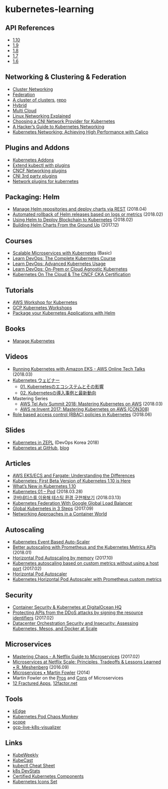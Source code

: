 # kubernetes-learning

## API References
- [1.10](https://kubernetes.io/docs/reference/generated/kubernetes-api/v1.10/)
- [1.9](https://v1-9.docs.kubernetes.io/docs/api-reference/v1.9/)
- [1.8](https://v1-8.docs.kubernetes.io/docs/api-reference/v1.8/)
- [1.7](https://v1-7.docs.kubernetes.io/docs/api-reference/v1.7/)
- [1.6](https://v1-6.docs.kubernetes.io/docs/api-reference/v1.6/)

## Networking & Clustering & Federation
- [Cluster Networking](https://kubernetes.io/docs/concepts/cluster-administration/networking/)
- [Federation](https://kubernetes.io/docs/concepts/cluster-administration/federation/)
- [A cluster of clusters](https://netbears.com/blog/cross-cloud-kubernetes-cluster-of-clusters/), [repo](https://github.com/netbears/kubernetes-federation-cross-cloud)
- [Hybrid](https://schd.ws/hosted_files/kccncna17/7a/Kubecon%20-%20v0.2.pdf)
- [Multi Cloud](https://www.joyent.com/blog/triton-kubernetes-multicloud)
- [Linux Networking Explained](https://events.static.linuxfound.org/sites/events/files/slides/2016%20-%20Linux%20Networking%20explained_0.pdf)
- [Choosing a CNI Network Provider for Kubernetes](https://chrislovecnm.com/kubernetes/cni/choosing-a-cni-provider/)
- [A Hacker’s Guide to Kubernetes Networking](https://thenewstack.io/hackers-guide-kubernetes-networking/)
- [Kubernetes Networking: Achieving High Performance with Calico](https://platform9.com/blog/kubernetes-networking-achieving-high-performance-with-calico/)

## Plugins and Addons
- [Kubernetes Addons](https://github.com/kubernetes/kubernetes/tree/master/cluster/addons)
- [Extend kubectl with plugins](https://kubernetes.io/docs/tasks/extend-kubectl/kubectl-plugins/)
- [CNCF Networking plugins](https://github.com/containernetworking/plugins)
- [CNI 3rd party plugins](https://github.com/containernetworking/cni#3rd-party-plugins)
- [Network plugins for kubernetes](https://www.slideshare.net/inwinstack/network-plugins-for-kubernetes)

## Packaging: Helm
- [Manage Helm repositories and deploy charts via REST](https://banzaicloud.com/blog/helm-rest-api/) (2018.04)
- [Automated rollback of Helm releases based on logs or metrics](http://container-solutions.com/automated-rollback-helm-releases-based-logs-metrics/) (2018.02)
- [Using Helm to Deploy Blockchain to Kubernetes](https://www.microsoft.com/developerblog/2018/02/09/using-helm-deploy-blockchain-kubernetes/) (2018.02)
- [Building Helm Charts From the Ground Up](https://youtu.be/vQX5nokoqrQ) (2017.12)

## Courses
- [Scalable Microservices with Kubernetes](https://classroom.udacity.com/courses/ud615) (Basic)
- [Learn DevOps: The Complete Kubernetes Course](https://www.udemy.com/learn-devops-the-complete-kubernetes-course/learn/v4/)
- [Learn DevOps: Advanced Kubernetes Usage](https://www.udemy.com/learn-devops-advanced-kubernetes-usage/learn/v4/overview)
- [Learn DevOps: On-Prem or Cloud Agnostic Kubernetes](https://www.udemy.com/learn-devops-on-prem-or-cloud-agnostic-kubernetes/)
- [Kubernetes On The Cloud & The CNCF CKA Certification](https://www.udemy.com/kubernetes-cka-on-cloud/)

## Tutorials
- [AWS Workshop for Kubernetes](https://github.com/aws-samples/aws-workshop-for-kubernetes)
- [GCP Kubernetes Workshops](https://github.com/GoogleCloudPlatform/kubernetes-workshops)
- [Package your Kubernetes Applications with Helm](https://akomljen.com/package-kubernetes-applications-helm/)

## Books
- [Manage Kubernetes](https://www.safaribooksonline.com/library/view/managing-kubernetes/9781492033905)

## Videos
- [Running Kubernetes with Amazon EKS - AWS Online Tech Talks](https://youtu.be/rV_NCvs9iGE) (2018.03)
- [Kubernetes ウェビナー](https://www.youtube.com/watch?v=dA6qa-6ekB0&list=PLlr4ZJV2uX-jS9mSLBvApQApuhkR6u5ES)
  - [01. Kubernetesのエコシステムとその影響](https://youtu.be/dA6qa-6ekB0)
  - [02. Kubernetesの導入事例と最新動向](https://youtu.be/ZOwNeeCVyZk)
- Mastering Series
  - [AWS Tel Aviv Summit 2018: Mastering Kubernetes on AWS](https://www.youtube.com/watch?v=mfx7whOKUH0) (2018.03)
  - [AWS re:Invent 2017: Mastering Kubernetes on AWS (CON308)](https://www.youtube.com/watch?v=w34txLmpEuM)  
- [Role based access control (RBAC) policies in Kubernetes](https://youtu.be/CnHTCTP8d48) (2018.06)
  
## Slides
- [Kubernetes in ZEPL](https://docs.google.com/presentation/d/1AGdDWxnTK2M2emhHis0IlxODngTY6xJycP3ygPvA9F8/) (DevOps Korea 2018)
- [Kubernetes at GitHub](https://schd.ws/hosted_files/kccncna17/44/kubernetes-at-github.pdf), [blog](https://githubengineering.com/kubernetes-at-github/)

## Articles
- [AWS EKS/ECS and Fargate: Understanding the Differences](https://logz.io/blog/aws-eks-ecs-and-fargate/)
- [Kubernetes: First Beta Version of Kubernetes 1.10 is Here](https://kubernetes.io/blog/2018/03/first-beta-version-of-kubernetes-1-10)
- [What’s New in Kubernetes 1.10](https://www.youtube.com/watch?v=EbfMEXnm1lo)
- [Kubernetes 01 – Pod](https://blog.2dal.com/2018/03/28/kubernetes-01-pod/) (2018.03.28)
- [쿠버네티스를 이용해 테스팅 환경 구현해보기](http://woowabros.github.io/experience/2018/03/13/k8s-test.html) (2018.03.13)
- [Kubernetes Federation With Google Global Load Balancer](https://ulam.io/blog/kubernetes-federation-with-google-global-load-balancer/) 
- [Global Kubernetes in 3 Steps](http://cgrant.io/tutorials/gcp/compute/gke/global-kubernetes-three-steps/) (2017.09)
- [Networking Approaches in a Container World](https://events.static.linuxfound.org/sites/events/files/slides/Networking%20approaches%20in%20a%20container%20world.pdf)

## Autoscaling
- [Kubernetes Event Based Auto-Scaler](https://help.spotinst.com/hc/en-us/articles/360000280405-Kubernetes-Event-Based-Auto-Scaler-)
- [Better autoscaling with Prometheus and the Kubernetes Metrics APIs](https://coreos.com/blog/autoscaling-with-prometheus-and-kubernetes-metrics-apis) (2018.01)
- [Horizontal Pod Autoscaling by memory](https://koudingspawn.de/kubernetes-autoscaling/) (2017.10)
- [Kubernetes autoscaling based on custom metrics without using a host port](https://medium.com/@marko.luksa/kubernetes-autoscaling-based-on-custom-metrics-without-using-a-host-port-b783ed6241ac) (2017.02)
- [Horizontal Pod Autoscaler](https://kubernetes.io/docs/tasks/run-application/horizontal-pod-autoscale/)
- [Kubernetes Horizontal Pod Autoscaler with Prometheus custom metrics](https://github.com/stefanprodan/k8s-prom-hpa)

## Security
- [Container Security & Kubernetes at DigitalOcean HQ](https://www.youtube.com/watch?v=j5Mp-VJ-erY)
- [Protecting APIs from the DDoS attacks by signing the resource identifiers](https://medium.com/@gajus/protecting-apis-from-the-ddos-attacks-by-signing-the-pks-c1eca7cc7725) (2017.02)
- [Datacenter Orchestration Security and Insecurity: Assessing Kubernetes, Mesos, and Docker at Scale
](https://youtu.be/lXggHTqznOI)

## Microservices
- [Mastering Chaos - A Netflix Guide to Microservices](https://youtu.be/CZ3wIuvmHeM) (2017.02)
- [Microservices at Netflix Scale: Principles, Tradeoffs & Lessons Learned • R. Meshenberg](https://www.youtube.com/watch?v=57UK46qfBLY) (2016.09)
- [Microservices • Martin Fowler](https://youtu.be/wgdBVIX9ifA) (2014)
- Martin Fowler on the [Pros](http://martinfowler.com/articles/microservices.html) and [Cons](http://martinfowler.com/articles/microservice-trade-offs.html) of Microservices
- [12 Fractured Apps](https://medium.com/@kelseyhightower/12-fractured-apps-1080c73d481c), [12factor.net](https://12factor.net/ko/)

## Tools
- [kEdge](https://github.com/improbable-eng/kedge)
- [Kubernetes Pod Chaos Monkey](https://github.com/jnewland/kubernetes-pod-chaos-monkey)
- [scope](https://github.com/weaveworks/scope)
- [gcp-live-k8s-visualizer](https://github.com/brendandburns/gcp-live-k8s-visualizer)

## Links
- [KubeWeekly](https://kube.news)
- [KubeCast](https://www.kubecast.com/)
- [kubectl Cheat Sheet](https://kubernetes.io/docs/user-guide/kubectl-cheatsheet/)
- [k8s DevStats](https://k8s.devstats.cncf.io/d/12/dashboards)
- [Certified Kubernetes Components](https://www.cncf.io/certification/software-conformance/)
- [Kubernetes Icons Set](https://github.com/octo-technology/kubernetes-icons)
